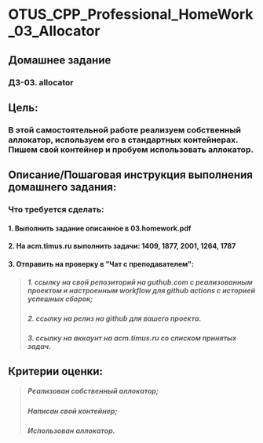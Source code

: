 # OTUS_CPP_Professional_HomeWork_03_Allocator
## Домашнее задание
### ДЗ-03. allocator

## Цель:
### В этой самостоятельной работе реализуем собственный аллокатор, используем его в стандартных контейнерах. Пишем свой контейнер и пробуем использовать аллокатор.


## Описание/Пошаговая инструкция выполнения домашнего задания:
### Что требуется сделать:

#### 1. Выполнить задание описанное в 03.homework.pdf
#### 2. На acm.timus.ru выполнить задачи: 1409, 1877, 2001, 1264, 1787
#### 3. Отправить на проверку в "Чат с преподавателем":
>##### 1. ссылку на свой репозиторий на guthub.com с реализованным проектом и настроенным workflow для github actions с историей успешных сборок;
>##### 2. ссылку на релиз на github для вашего проекта.
>##### 3. ссылку на аккаунт на acm.timus.ru со списком принятых задач.

## Критерии оценки:
>##### Реализован собственный аллокатор;
>##### Написан свой контейнер;
>##### Использован аллокатор.